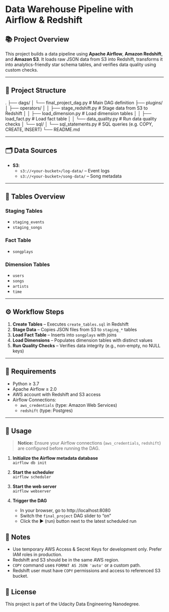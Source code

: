 # Data Warehouse Pipeline with Airflow & Redshift

## 📚 Project Overview

This project builds a data pipeline using **Apache Airflow**, **Amazon Redshift**, and **Amazon S3**. It loads raw JSON data from S3 into Redshift, transforms it into analytics-friendly star schema tables, and verifies data quality using custom checks.

---

## 📁 Project Structure

.
├── dags/
│   └── final_project_dag.py             # Main DAG definition
├── plugins/
│   ├── operators/
│   │   ├── stage_redshift.py           # Stage data from S3 to Redshift
│   │   ├── load_dimension.py           # Load dimension tables
│   │   ├── load_fact.py                # Load fact table
│   │   └── data_quality.py             # Run data quality checks
│   └── sql/
│       └── sql_statements.py           # SQL queries (e.g. COPY, CREATE, INSERT)
└── README.md



---

## 🗂️ Data Sources

- **S3**:
  - `s3://<your-bucket>/log-data/` – Event logs
  - `s3://<your-bucket>/song-data/` – Song metadata

---

## 🧱 Tables Overview

### Staging Tables
- `staging_events`
- `staging_songs`

### Fact Table
- `songplays`

### Dimension Tables
- `users`
- `songs`
- `artists`
- `time`

---

## ⚙️ Workflow Steps

1. **Create Tables** – Executes `create_tables.sql` in Redshift
2. **Stage Data** – Copies JSON files from S3 to `staging_*` tables
3. **Load Fact Table** – Inserts into `songplays` with joins
4. **Load Dimensions** – Populates dimension tables with distinct values
5. **Run Quality Checks** – Verifies data integrity (e.g., non-empty, no NULL keys)

---

## 🧩 Requirements

- Python ≥ 3.7
- Apache Airflow ≥ 2.0
- AWS account with Redshift and S3 access
- Airflow Connections:
  - `aws_credentials` (type: Amazon Web Services)
  - `redshift` (type: Postgres)

---

## 🚀 Usage

> **Notice:** Ensure your Airflow connections (`aws_credentials`, `redshift`) are configured before running the DAG.

1. **Initialize the Airflow metadata database**  
   `airflow db init`

2. **Start the scheduler**  
   `airflow scheduler`

3. **Start the web server**  
   `airflow webserver`

4. **Trigger the DAG**  
   - In your browser, go to http://localhost:8080  
   - Switch the `final_project` DAG slider to “on”  
   - Click the ▶️ (run) button next to the latest scheduled run  


## 🔐 Notes

- Use temporary AWS Access & Secret Keys for development only. Prefer IAM roles in production.  
- Redshift and S3 should be in the same AWS region.  
- `COPY` command uses `FORMAT AS JSON 'auto'` or a custom path.  
- Redshift user must have `COPY` permissions and access to referenced S3 bucket.  

## 📜 License

This project is part of the Udacity Data Engineering Nanodegree.  


